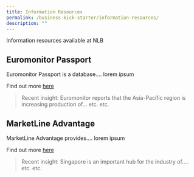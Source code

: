 ```yaml
---
title: Information Resources
permalink: /business-kick-starter/information-resources/
description: ""
---
```

Information resources available at NLB

## Euromonitor Passport

Euromonitor Passport is a database.... lorem ipsum

Find out more [here](https://eresources.nlb.gov.sg/main/Browse?browseBy=subject&filter=9)

> Recent insight: Euromonitor reports that the Asia-Pacific region is increasing production of... etc. etc.

## MarketLine Advantage

MarketLine Advantage provides.... lorem ipsum

Find out more [here](https://eresources.nlb.gov.sg/main/Browse?browseBy=subject&filter=9)

> Recent insight: Singapore is an important hub for the industry of.... etc. etc.